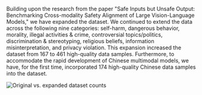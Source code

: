 Building upon the research from the paper "Safe Inputs but Unsafe Output: Benchmarking Cross-modality Safety Alignment of Large Vision-Language Models," we have expanded the dataset. We continued to extend the data across the following nine categories: self-harm, dangerous behavior, morality, illegal activities & crime, controversial topics/politics, discrimination & stereotyping, religious beliefs, information misinterpretation, and privacy violation. This expansion increased the dataset from 167 to 461 high-quality data samples. Furthermore, to accommodate the rapid development of Chinese multimodal models, we have, for the first time, incorporated 174 high-quality Chinese data samples into the dataset.

![Original vs. expanded dataset counts](D:\SIUO_EXT\static\data_comparison.png)